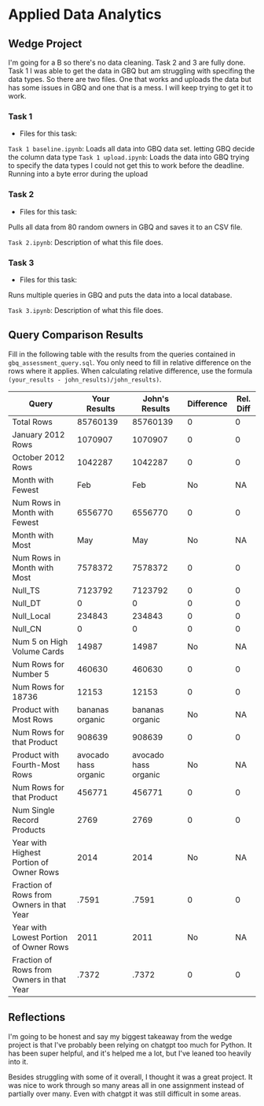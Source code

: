 
# Applied Data Analytics

## Wedge Project

<!-- Any general commentary you'd like to say about the project. --> 

I'm going for a B so there's no data cleaning. 
Task 2 and 3 are fully done. Task 1 I was able to get the data in GBQ but am struggling with specifing the data types. So there are two files. One that works and uploads the data but has some issues in GBQ and one that is a mess. I will keep trying to get it to work.


### Task 1

* Files for this task: 
<!--  Task 1 Baseline  --> 


<!--  Task 1 upload  --> 
`Task 1 baseline.ipynb`: 
Loads all data into GBQ data set. letting GBQ decide the column data type
`Task 1 upload.ipynb`: 
Loads the data into GBQ trying to specify the data types I could not get this to work before the deadline. Running into a byte error during the upload
### Task 2

* Files for this task: 
<!--  Task 2  --> 

Pulls all data from 80 random owners in GBQ and saves it to an CSV file.

`Task 2.ipynb`: 
Description of what this file does.


	

### Task 3

* Files for this task: 
<!--  Task 3  --> 

Runs multiple queries in GBQ and puts the data into a local database.

`Task 3.ipynb`: 
Description of what this file does.




## Query Comparison Results

Fill in the following table with the results from the 
queries contained in `gbq_assessment_query.sql`. You only
need to fill in relative difference on the rows where it applies. 
When calculating relative difference, use the formula 
` (your_results - john_results)/john_results)`. 



|  Query  |  Your Results  |  John's Results | Difference | Rel. Diff | 
|---|---|---|---|---|
| Total Rows  | 85760139  |  85760139 |  0 | 0  |
| January 2012 Rows  | 1070907  | 1070907  | 0  |  0 |
| October 2012 Rows  | 1042287  |  1042287 |  0 | 0  |
| Month with Fewest  | Feb  | Feb  | No  | NA  |
| Num Rows in Month with Fewest  | 6556770  |  6556770 | 0  | 0  |
| Month with Most  |  May | May  | No  | NA  |
| Num Rows in Month with Most  | 7578372  | 7578372  |  0 | 0  |
| Null_TS  | 7123792 |  7123792 |  0 |  0 |
| Null_DT  |  0 | 0  |  0 |  0 |
| Null_Local  |  234843 | 234843  | 0  | 0  |
| Null_CN  |  0 |  0 |  0 | 0  |
| Num 5 on High Volume Cards  | 14987  |  14987 | No  | NA  |
|  Num Rows for Number 5 | 460630  | 460630  | 0  |  0 |
| Num Rows for 18736  |  12153 | 12153  | 0  | 0  |
| Product with Most Rows  | bananas organic  | bananas organic  | No  | NA  |
| Num Rows for that Product  |  908639 | 908639  | 0  | 0  |
| Product with Fourth-Most Rows  | avocado hass organic  |  avocado hass organic | No  | NA  |
| Num Rows for that Product  |  456771 |  456771 | 0  |  0 |
| Num Single Record Products  |  2769 |  2769 | 0  |  0 |
| Year with Highest Portion of Owner Rows  |  2014 | 2014  | No  | NA |
| Fraction of Rows from Owners in that Year  | .7591  | .7591  | 0  |  0 |
| Year with Lowest Portion of Owner Rows  |  2011 |  2011 | No  | NA |
| Fraction of Rows from Owners in that Year  |  .7372 | .7372  |  0 | 0  |

## Reflections

<!-- I'd love to get 100-200 words on your experience doing the Wedge Project -->
I'm going to be honest and say my biggest takeaway from the wedge project is that I've probably been relying on chatgpt too much for Python. It has been super helpful, and it's helped me a lot, but I've leaned too heavily into it. 

Besides struggling with some of it overall, I thought it was a great project. It was nice to work through so many areas all in one assignment instead of partially over many. Even with chatgpt it was still difficult in some areas. 
